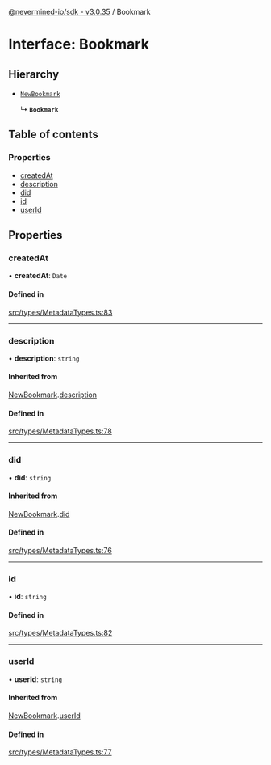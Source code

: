 [@nevermined-io/sdk - v3.0.35](../code-reference.md) / Bookmark

# Interface: Bookmark

## Hierarchy

- [`NewBookmark`](NewBookmark.md)

  ↳ **`Bookmark`**

## Table of contents

### Properties

- [createdAt](Bookmark.md#createdat)
- [description](Bookmark.md#description)
- [did](Bookmark.md#did)
- [id](Bookmark.md#id)
- [userId](Bookmark.md#userid)

## Properties

### createdAt

• **createdAt**: `Date`

#### Defined in

[src/types/MetadataTypes.ts:83](https://github.com/nevermined-io/sdk-js/blob/1c4dd664ca2801e7971e95af825f688095366860/src/types/MetadataTypes.ts#L83)

---

### description

• **description**: `string`

#### Inherited from

[NewBookmark](NewBookmark.md).[description](NewBookmark.md#description)

#### Defined in

[src/types/MetadataTypes.ts:78](https://github.com/nevermined-io/sdk-js/blob/1c4dd664ca2801e7971e95af825f688095366860/src/types/MetadataTypes.ts#L78)

---

### did

• **did**: `string`

#### Inherited from

[NewBookmark](NewBookmark.md).[did](NewBookmark.md#did)

#### Defined in

[src/types/MetadataTypes.ts:76](https://github.com/nevermined-io/sdk-js/blob/1c4dd664ca2801e7971e95af825f688095366860/src/types/MetadataTypes.ts#L76)

---

### id

• **id**: `string`

#### Defined in

[src/types/MetadataTypes.ts:82](https://github.com/nevermined-io/sdk-js/blob/1c4dd664ca2801e7971e95af825f688095366860/src/types/MetadataTypes.ts#L82)

---

### userId

• **userId**: `string`

#### Inherited from

[NewBookmark](NewBookmark.md).[userId](NewBookmark.md#userid)

#### Defined in

[src/types/MetadataTypes.ts:77](https://github.com/nevermined-io/sdk-js/blob/1c4dd664ca2801e7971e95af825f688095366860/src/types/MetadataTypes.ts#L77)

